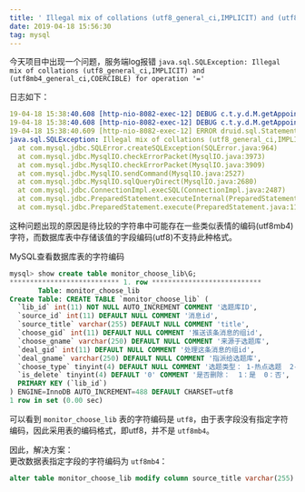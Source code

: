```yaml
---
title: ' Illegal mix of collations (utf8_general_ci,IMPLICIT) and (utf8mb4_general_ci,COERCIBLE) for operation "="'
date: 2019-04-18 15:56:30
tag: mysql
---
```

今天项目中出现一个问题，服务端log报错
`java.sql.SQLException: Illegal mix of collations (utf8_general_ci,IMPLICIT) and (utf8mb4_general_ci,COERCIBLE) for operation '='`

日志如下：
```yml
19-04-18 15:38:40.608 [http-nio-8082-exec-12] DEBUG c.t.y.d.M.getAppoint-181 -==>  Preparing: select * from monitor_choose_lib where source_title=? and deal_gid is not null 
19-04-18 15:38:40.608 [http-nio-8082-exec-12] DEBUG c.t.y.d.M.getAppoint-181 -==> Parameters: ​​​中国人的智慧！//@占豪:这个真牛！//@绝版出版社:好牛逼 山西(String)
19-04-18 15:38:40.609 [http-nio-8082-exec-12] ERROR druid.sql.Statement-149 -{conn-610002, pstmt-629604} execute error. select * from monitor_choose_lib where  source_title=? and deal_gid is not null
java.sql.SQLException: Illegal mix of collations (utf8_general_ci,IMPLICIT) and (utf8mb4_general_ci,COERCIBLE) for operation '='
  at com.mysql.jdbc.SQLError.createSQLException(SQLError.java:964)
  at com.mysql.jdbc.MysqlIO.checkErrorPacket(MysqlIO.java:3973)
  at com.mysql.jdbc.MysqlIO.checkErrorPacket(MysqlIO.java:3909)
  at com.mysql.jdbc.MysqlIO.sendCommand(MysqlIO.java:2527)
  at com.mysql.jdbc.MysqlIO.sqlQueryDirect(MysqlIO.java:2680)
  at com.mysql.jdbc.ConnectionImpl.execSQL(ConnectionImpl.java:2487)
  at com.mysql.jdbc.PreparedStatement.executeInternal(PreparedStatement.java:1858)
  at com.mysql.jdbc.PreparedStatement.execute(PreparedStatement.java:1197)
```
这种问题出现的原因是待比较的字符串中可能存在一些类似表情的编码(utf8mb4)字符，而数据库表中存储该值的字段编码(utf8)不支持此种格式。

MySQL查看数据库表的字符编码
```sql
mysql> show create table monitor_choose_lib\G;
*************************** 1. row ***************************
       Table: monitor_choose_lib
Create Table: CREATE TABLE `monitor_choose_lib` (
  `lib_id` int(11) NOT NULL AUTO_INCREMENT COMMENT '选题库ID',
  `source_id` int(11) DEFAULT NULL COMMENT '消息id',
  `source_title` varchar(255) DEFAULT NULL COMMENT 'title',
  `choose_gid` int(11) DEFAULT NULL COMMENT '推送该条消息的组id',
  `choose_gname` varchar(250) DEFAULT NULL COMMENT '来源于选题库',
  `deal_gid` int(11) DEFAULT NULL COMMENT '处理这条消息的组id',
  `deal_gname` varchar(250) DEFAULT NULL COMMENT '指派给选题库',
  `choose_type` tinyint(4) DEFAULT NULL COMMENT '选题类型： 1-热点选题  2-正选选题 3-备选选题',
  `is_delete` tinyint(4) DEFAULT '0' COMMENT '是否删除：  1：是  0：否',
  PRIMARY KEY (`lib_id`)
) ENGINE=InnoDB AUTO_INCREMENT=488 DEFAULT CHARSET=utf8
1 row in set (0.00 sec)
```
可以看到 `monitor_choose_lib` 表的字符编码是 `utf8`，由于表字段没有指定字符编码，因此采用表的编码格式，即utf8，并不是 `utf8mb4`。  

因此，解决方案：  
更改数据表指定字段的字符编码为 `utf8mb4`：  
```sql
alter table monitor_choose_lib modify column source_title varchar(255) CHARACTER SET utf8mb4 COLLATE utf8mb4_general_ci;
```